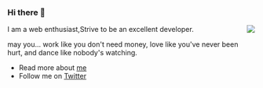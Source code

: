 ### Hi there 👋

<img align="right" src="https://github-readme-stats.vercel.app/api?username=LastWhisperzzz&show_icons=true&icon_color=CE1D2D&text_color=718096&bg_color=ffffff&hide_title=true" />

I am a web enthusiast,Strive to be an excellent developer.

may you...
work like you don't need money,
love like you've never been hurt,
and dance like nobody's watching.

- Read more about [me](http://lastwhisper.net)
- Follow me on [Twitter](https://twitter.com/LastWhisperzzz)



